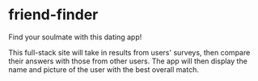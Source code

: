 # friend-finder

Find your soulmate with this dating app!

This full-stack site will take in results from users' surveys, then compare their answers with those from other users. The app will then display the name and picture of the user with the best overall match.
